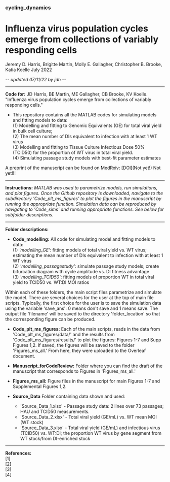 ### cycling_dynamics
# Influenza virus population cycles emerge from collections of variably responding cells
Jeremy D. Harris, Brigitte Martin, Molly E. Gallagher, Christopher B. Brooke, Katia Koelle July 2022

 -- *updated 07/11/22 by jdh* --

---

**Code for:** JD Harris, BE Martin, ME Gallagher, CB Brooke, KV Koelle. "Influenza virus population cycles emerge from collections of variably responding cells." 

- This repository contains all the MATLAB codes for simulating models and fitting models to data: <br>
  (1) Modelling and fitting to Genomic Equivalents (GE) for total viral yield in bulk cell culture;    <br>
  (2) The mean number of DIs equivalent to infection with at least 1 WT virus <br>
  (3) Modelling and fitting to Tissue Culture Infectious Dose 50\% (TCID50) for the proportion of       WT virus in total viral yield.<br>
  (4) Simulating passage study models with best-fit parameter estimates

A preprint of the manuscript can be found on MedRxiv: [DOI](Not yet!) Not yet!!!

---

**Instructions:**
*MATLAB was used to parametrize models, run simulations, and plot figures. Once the Github repository is downloaded, navigate to the subdirectory 'Code_plt_ms_figures' to plot the figures in the manuscript by running the appropriate function. Simulation data can be reproduced by navigating to 'Code_sims' and running appropriate functions. See below for subfolder descriptions.*

---

**Folder descriptions:** <br>


- **Code_modelling:** All code for simulating model and fitting models to data: <br>
  (1) *'modelling_GE'*: fitting models of total viral yield vs. WT virus; estimating the mean number of DIs equivalent to infection with at least 1 WT virus <br>
  (2) *'modelling_passagestudy'*: simulate passage study models; create bifurcation diagram with cycle amplitude vs. DI fitness advantage  <br>
  (3) *'modelling_TCID50'*: fitting models of proportion WT in total viral yield to TCID50 vs. WT:DI MOI ratios <br>

Within each of these folders, the main script files parametrize and simulate the model. There are several choices for the user at the top of main file scripts. Typically, the first choice for the user is to save the simulation data using the variable 'save_ans': 0 means don't save and 1 means save. The output file 'filename' will be saved to the directory 'folder_location' so that the corresponding figure can be produced.

- **Code_plt_ms_figures:**
Each of the main scripts, reads in the data from 'Code_plt_ms_figures/data/' and the results  from 'Code_plt_ms_figures/results/' to plot the figures: Figures 1-7 and Supp Figures 1,2. If saved, the figures will be saved to the folder 'Figures_ms_all.' From here, they were uploaded to the Overleaf document.

- **Manuscript_forCodeReview:** Folder where you can find the draft of the manuscript that corresponds to Figures in 'Figures_ms_all.'

- **Figures_ms_all:** Figure files in the manuscript for main Figures 1-7 and Supplemental Figures 1,2.


- **Source_Data** Folder containing data shown and used: <br>
  - 'Source_Data_1.xlsx' - Passage study data: 2 lines over 73 passages; HAU and TCID50 measurements. <br>
  - 'Source_Data_2.xlsx' - Total viral yield (GE/mL) vs. WT mean MOI (WT stock) <br>
  - 'Source_Data_3.xlsx' - Total viral yield (GE/mL) and infectious virus (TCID50) vs. WT:DI; the proportion WT virus by gene segment from WT stock/from DI-enriched stock  <br>

---

**References:** <br>
[1] <br>
[2] <br>
[3] <br>
[4]<br>

